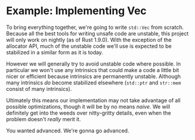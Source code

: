 # Example: Implementing Vec

To bring everything together, we're going to write `std::Vec` from scratch.
Because all the best tools for writing unsafe code are unstable, this
project will only work on nightly (as of Rust 1.9.0). With the exception of the
allocator API, much of the unstable code we'll use is expected to be stabilized
in a similar form as it is today.

However we will generally try to avoid unstable code where possible. In
particular we won't use any intrinsics that could make a code a little
bit nicer or efficient because intrinsics are permanently unstable. Although
many intrinsics *do* become stabilized elsewhere (`std::ptr` and `str::mem`
consist of many intrinsics).

Ultimately this means our implementation may not take advantage of all
possible optimizations, though it will be by no means *naive*. We will
definitely get into the weeds over nitty-gritty details, even
when the problem doesn't *really* merit it.

You wanted advanced. We're gonna go advanced.
